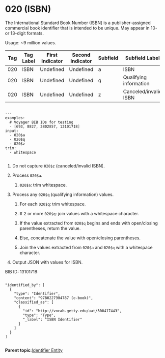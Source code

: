 # 020 \(ISBN\)

The International Standard Book Number \(ISBN\) is a publisher-assigned commercial book identifier that is intended to be unique. May appear in 10- or 13-digit formats.

Usage: ~9 million values.

|Tag|Tag Label|First Indicator|Second Indicator|Subfield|Subfield Label|Repeatable|
|---|---------|---------------|----------------|--------|--------------|----------|
|020|ISBN|Undefined|Undefined|a|ISBN|F|
|020|ISBN|Undefined|Undefined|q|Qualifying information|T|
|020|ISBN|Undefined|Undefined|z|Canceled/invalid ISBN|T|

```

---
examples:
  # Voyager BIB IDs for testing
  - [693, 8827, 3802857, 13101718]
input:
  - 020$a
  - 020$q
  - 020$z
trim:
  - whitespace  
                    
```

1.  Do not capture `020$z` \(canceled/invalid ISBN\).

2.  Process `020$a`.

    1.  `020$a`: trim whitespace.

3.  Process any `020$q` \(qualifying information\) values.

    1.  For each `020$q`: trim whitespace.

    2.  If 2 or more `020$q`: join values with a whitespace character.

    3.  If the value extracted from `020$q` begins and ends with open/closing parentheses, return the value.

    4.  Else, concatenate the value with open/closing parentheses.

    5.  Join the values extracted from `020$a` and `020$q` with a whitespace character.

4.  Output JSON with values for ISBN.


BIB ID: 13101718

```

"identified_by": [
  {
    "type": "Identifier",
    "content": "9780227904787 (e-book)",
    "classified_as": [
      {
        "id": "http://vocab.getty.edu/aat/300417443",
        "type": "Type",
        "_label": "ISBN Identifier"
      }
    ]
  }
]
                        
```

**Parent topic:**[Identifier Entity](../identifier/identifier.md)

